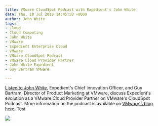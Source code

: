 ```yaml
---
title: VMware CloudSpot Podcast with Expedient's John White
date: Thu, 18 Jul 2019 14:45:58 +0000
author: John White
tags:
- Cloud
- Cloud Computing
- John White
- VMware
- Expedient Enterprise Cloud
- VMware
- VMware CloudSpot Podcast
- VMware Cloud Provider Partner
- John White Expedient
- Guy Bartram VMware

---
```

[Listen to John White](http://bit.ly/30EuoDS), Expedient's Chief Innovation Officer, and Guy Bartram, Director of Product Marketing at VMware, discuss Expedient's evolution as a VMware Cloud Provider Partner on VMware's CloudSpot Podcast. More information on the podcast is available on [VMware's blog here](http://bit.ly/2XYXPPg). Test

![](https://blogs.vmware.com/cloudprovider/files/2019/05/3568_VMware_Podcast_LinkedIn_Ep5-1024x536.jpg)